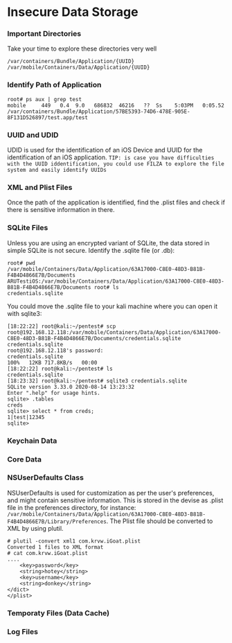 # Insecure Data Storage
### Important Directories
Take your time to explore these directories very well
```
/var/containers/Bundle/Application/{UUID}
/var/mobile/Containers/Data/Application/{UUID}

```
### Identify Path of Application
```
root# ps aux | grep test
mobile     449   0.4  9.0   686832  46216   ??  Ss    5:03PM   0:05.52 /var/containers/Bundle/Application/57BE5393-74D6-478E-905E-8F131D526897/test.app/test
```
### UUID and UDID
UDID is used for the identification of an iOS Device and UUID for the identification of an iOS application.
`TIP: is case you have difficulties with the UUID iddentification, you could use FILZA to explore the file system and easily identify UUIDs`
### XML and Plist Files
Once the path of the application is identified, find the .plist files and check if there is sensitive information in there.

### SQLite Files
Unless you are using an encrypted variant of SQLite, the data stored in simple SQLite is not secure.
Identify the .sqlite file (or .db):
```
root# pwd
/var/mobile/Containers/Data/Application/63A17000-C8E0-48D3-B81B-F4B4D4866E7B/Documents
ARUTestiOS:/var/mobile/Containers/Data/Application/63A17000-C8E0-48D3-B81B-F4B4D4866E7B/Documents root# ls
credentials.sqlite

```
You could move the .sqlite file to your kali machine where you can open it with sqlite3:
```
[18:22:22] root@kali:~/pentest# scp root@192.168.12.118:/var/mobile/Containers/Data/Application/63A17000-C8E0-48D3-B81B-F4B4D4866E7B/Documents/credentials.sqlite credentials.sqlite
root@192.168.12.118's password: 
credentials.sqlite                                                                               100%   12KB 717.8KB/s   00:00    
[18:22:22] root@kali:~/pentest# ls
credentials.sqlite  
[18:23:32] root@kali:~/pentest# sqlite3 credentials.sqlite 
SQLite version 3.33.0 2020-08-14 13:23:32
Enter ".help" for usage hints.
sqlite> .tables
creds
sqlite> select * from creds;
1|test|12345
sqlite> 

```


### Keychain Data
### Core Data
### NSUserDefaults Class
NSUserDefaults is used for customization as per the user's preferences, and might contain sensitive information. This is stored in the devise as .plist file in the preferences directory, for instance: `/var/mobile/Containers/Data/Application/63A17000-C8E0-48D3-B81B-F4B4D4866E7B/Library/Preferences`. The Plist file should be converted to XML by using plutil.
```
# plutil -convert xml1 com.krvw.iGoat.plist 
Converted 1 files to XML format
# cat com.krvw.iGoat.plist 
....
	<key>password</key>
	<string>hotey</string>
	<key>username</key>
	<string>donkey</string>
</dict>
</plist>

```

### Temporaty Files (Data Cache)
### Log Files
